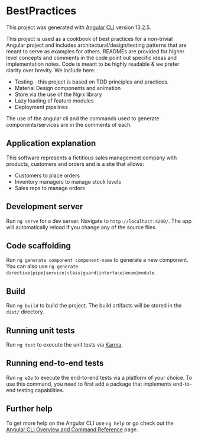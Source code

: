 # BestPractices

This project was generated with [Angular CLI](https://github.com/angular/angular-cli) version 13.2.5.

This project is used as a cookbook of best practices for a non-trivial Angular project and includes architectural/design/testing patterns that are meant to serve as examples for others.  READMEs are provided for higher level concepts and comments in the code point out specific ideas and implementation notes. Code is meant to be highly readable & we prefer clarity over brevity.
We include here:
* Testing - this project is based on TDD principles and practices.
* Material Design components and animation
* Store via the use of the Ngrx library
* Lazy loading of feature modules
* Deployment pipelines

The use of the angular cli and the commands used to generate components/services are in the comments of each.

## Application explanation
This software represents a fictitious sales management company with products, customers and orders and is a site that allows:
* Customers to place orders
* Inventory managers to manage stock levels
* Sales reps to manage orders

## Development server

Run `ng serve` for a dev server. Navigate to `http://localhost:4200/`. The app will automatically reload if you change any of the source files.

## Code scaffolding

Run `ng generate component component-name` to generate a new component. You can also use `ng generate directive|pipe|service|class|guard|interface|enum|module`.

## Build

Run `ng build` to build the project. The build artifacts will be stored in the `dist/` directory.

## Running unit tests

Run `ng test` to execute the unit tests via [Karma](https://karma-runner.github.io).

## Running end-to-end tests

Run `ng e2e` to execute the end-to-end tests via a platform of your choice. To use this command, you need to first add a package that implements end-to-end testing capabilities.

## Further help

To get more help on the Angular CLI use `ng help` or go check out the [Angular CLI Overview and Command Reference](https://angular.io/cli) page.
